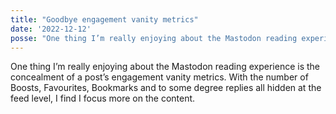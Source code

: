```yaml
---
title: "Goodbye engagement vanity metrics"
date: '2022-12-12'
posse: "One thing I’m really enjoying about the Mastodon reading experience is the concealment of a post’s engagement vanity metrics. With the number of Boosts, Favourites, Bookmarks and to some degree replies all hidden at the feed level, I find I focus more on the content."
---
```


One thing I’m really enjoying about the Mastodon reading experience is the concealment of a post’s engagement vanity metrics. With the number of Boosts, Favourites, Bookmarks and to some degree replies all hidden at the feed level, I find I focus more on the content.